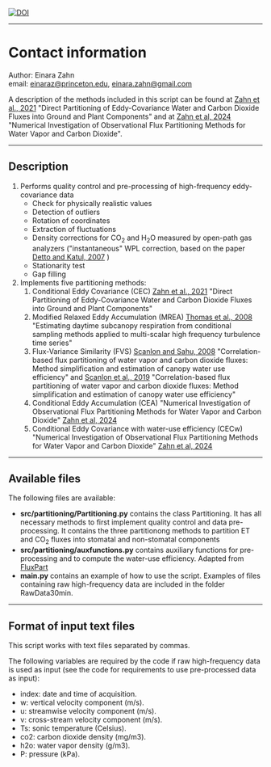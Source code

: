 
[![DOI](https://zenodo.org/badge/441544177.svg)](https://zenodo.org/badge/latestdoi/441544177)

---
# Contact information 

Author: Einara Zahn\
email: einaraz@princeton.edu, einara.zahn@gmail.com

A description of the methods included in this script can be found at [Zahn et al., 2021](https://www.sciencedirect.com/science/article/pii/S0168192321004767?via%3Dihub) "Direct Partitioning of Eddy-Covariance Water and Carbon Dioxide Fluxes into Ground and Plant Components" and at [Zahn et al, 2024](https://agupubs.onlinelibrary.wiley.com/doi/full/10.1029/2024JG008025) "Numerical Investigation of Observational Flux Partitioning Methods for Water Vapor and Carbon Dioxide".



---
## Description

1. Performs quality control and pre-processing of high-frequency eddy-covariance data
   - Check for physically realistic values
   - Detection of outliers
   - Rotation of coordinates
   - Extraction of fluctuations
   - Density corrections for CO<sub>2</sub> and H<sub>2</sub>O measured by open-path gas analyzers ("instantaneous" WPL correction, based on the paper 
                <a href="https://link.springer.com/article/10.1007%2Fs10546-006-9105-1">Detto and Katul, 2007</a> )
   - Stationarity test
   - Gap filling
2. Implements five partitioning methods:
    1. Conditional Eddy Covariance (CEC)
         [Zahn et al., 2021](https://www.sciencedirect.com/science/article/pii/S0168192321004767?via%3Dihub) "Direct Partitioning of Eddy-Covariance Water and Carbon Dioxide Fluxes into Ground and Plant Components"            
    2.  Modified Relaxed Eddy Accumulation (MREA)
          [Thomas et al., 2008](https://www.sciencedirect.com/science/article/pii/S0168192308000737)
            "Estimating daytime subcanopy respiration from conditional sampling methods 
            applied to multi-scalar high frequency turbulence time series"
    3. Flux-Variance Similarity (FVS)
          [Scanlon and Sahu, 2008](https://agupubs.onlinelibrary.wiley.com/doi/full/10.1029/2008WR006932)
            "Correlation-based flux partitioning of water vapor and carbon dioxide fluxes: 
            Method simplification and estimation of canopy water use efficiency" and 
          [Scanlon et al., 2019](https://www.sciencedirect.com/science/article/pii/S016819231930348X?via%3Dihub)
            "Correlation-based flux partitioning of water vapor and carbon dioxide fluxes: 
            Method simplification and estimation of canopy water use efficiency"
    4. Conditional Eddy Accumulation (CEA)
       "Numerical Investigation of Observational Flux Partitioning Methods for Water Vapor and Carbon Dioxide" [Zahn et al, 2024](https://agupubs.onlinelibrary.wiley.com/doi/full/10.1029/2024JG008025)
    6. Conditional Eddy Covariance with water-use efficiency (CECw)
       "Numerical Investigation of Observational Flux Partitioning Methods for Water Vapor and Carbon Dioxide" [Zahn et al, 2024](https://agupubs.onlinelibrary.wiley.com/doi/full/10.1029/2024JG008025)
---
## Available files 

The following files are available:

  - **src/partitioning/Partitioning.py** contains the class Partitioning. It has all necessary methods to first implement quality control and data pre-processing. It contains the three partitionong methods to partition ET and CO<sub>2</sub> fluxes into stomatal and non-stomatal components
  - **src/partitioning/auxfunctions.py** contains auxiliary functions for pre-processing and to compute the water-use efficiency. Adapted from <a href="https://github.com/usda-ars-ussl/fluxpart">FluxPart</a>
  - **main.py** contains an example of how to use the script. Examples of files containing raw high-frequency data are included in the folder RawData30min.

---
## Format of input text files 

This script works with text files separated by commas.

The following variables are required by the code if raw high-frequency data is used as input (see the code for requirements to use pre-processed data as input):
  - index: date and time of acquisition.
  - w:  vertical velocity component (m/s).
  - u:  streamwise velocity component (m/s).
  - v:  cross-stream velocity component (m/s).
  - Ts:  sonic temperature (Celsius).
  - co2: carbon dioxide density (mg/m3).
  - h2o: water vapor density (g/m3).
  - P: pressure (kPa).

